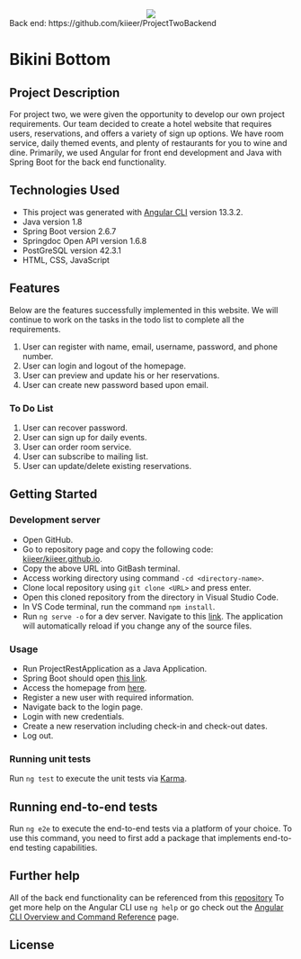 <center><img src=https://i.imgur.com/DLYuCW9.png></center>
Back end: https://github.com/kiieer/ProjectTwoBackend

# Bikini Bottom

## Project Description
For project two, we were given the opportunity to develop our own project requirements. Our team decided to create a hotel website that requires users, reservations, and offers a variety of sign up options. We have room service, daily themed events, and plenty of restaurants for you to wine and dine. Primarily, we used Angular for front end development and Java with Spring Boot for the back end functionality. 

## Technologies Used
  * This project was generated with [Angular CLI](https://github.com/angular/angular-cli) version 13.3.2.
  * Java version 1.8
  * Spring Boot version 2.6.7
  * Springdoc Open API version 1.6.8
  * PostGreSQL version 42.3.1
  * HTML, CSS, JavaScript 

## Features
Below are the features successfully implemented in this website. We will continue to work on the tasks in the todo list to complete all the requirements.

  1. User can register with name, email, username, password, and phone number.
  2. User can login and logout of the homepage.
  3. User can preview and update his or her reservations.
  4. User can create new password based upon email.

### To Do List
  1. User can recover password.
  2. User can sign up for daily events.
  3. User can order room service.
  4. User can subscribe to mailing list.
  5. User can update/delete existing reservations.

## Getting Started

### Development server
* Open GitHub.
* Go to repository page and copy the following code: [kiieer/kiieer.github.io](https://github.com/kiieer/kiieer.github.io).
* Copy the above URL into GitBash terminal.
* Access working directory using command ``-cd <directory-name>``.
* Clone local repository using ``git clone <URL>`` and press enter.
* Open this cloned repository from the directory in Visual Studio Code.
* In VS Code terminal, run the command ``npm install``.
* Run `ng serve -o` for a dev server. Navigate to this [link](http://localhost:4200/). The application will automatically reload if you change any of the source files.

### Usage
* Run ProjectRestApplication as a Java Application.
* Spring Boot should open [this link](https://localhost:8081/).
* Access the homepage from [here](http://localhost:4200/home).
* Register a new user with required information.
* Navigate back to the login page.
* Login with new credentials.
* Create a new reservation including check-in and check-out dates.
* Log out.

### Running unit tests

Run `ng test` to execute the unit tests via [Karma](https://karma-runner.github.io).

## Running end-to-end tests

Run `ng e2e` to execute the end-to-end tests via a platform of your choice. To use this command, you need to first add a package that implements end-to-end testing capabilities.

## Further help
All of the back end functionality can be referenced from this [repository](https://github.com/kiieer/ProjectTwoBackend)
To get more help on the Angular CLI use `ng help` or go check out the [Angular CLI Overview and Command Reference](https://angular.io/cli) page.

## License
